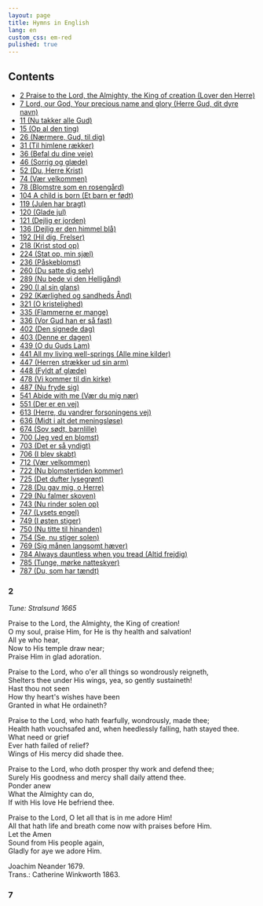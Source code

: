 ```yaml
---
layout: page
title: Hymns in English
lang: en
custom_css: em-red
pulished: true
---
```


Contents
--------

* [2 Praise to the Lord, the Almighty, the King of creation (Lover den Herre)](#2)
* [7 Lord, our God, Your precious name and glory (Herre Gud, dit dyre navn)](#7)
* [11 (Nu takker alle Gud)](#11)
* [15 (Op al den ting)](#15)
* [26 (Nærmere, Gud, til dig)](#26)
* [31 (Til himlene rækker)](#31)
* [36 (Befal du dine veje)](#36)
* [46 (Sorrig og glæde)](#46)
* [52 (Du, Herre Krist)](#52)
* [74 (Vær velkommen)](#74)
* [78 (Blomstre som en rosengård)](#78)
* [104 A child is born (Et barn er født)](#104)
* [119 (Julen har bragt)](#119)
* [120 (Glade jul)](#120)
* [121 (Dejlig er jorden)](#121)
* [136 (Dejlig er den himmel blå)](#136)
* [192 (Hil dig, Frelser)](#192)
* [218 (Krist stod op)](#218)
* [224 (Stat op, min sjæl)](#224)
* [236 (Påskeblomst)](#236)
* [260 (Du satte dig selv)](#260)
* [289 (Nu bede vi den Helligånd)](#)
* [290 (I al sin glans)](#290)
* [292 (Kærlighed og sandheds Ånd)](#292)
* [321 (O kristelighed)](#321)
* [335 (Flammerne er mange)](#335)
* [336 (Vor Gud han er så fast)](#336)
* [402 (Den signede dag)](#402)
* [403 (Denne er dagen)](#403)
* [439 (O du Guds Lam)](#439)
* [441 All my living well-springs (Alle mine kilder)](#441)
* [447 (Herren strækker ud sin arm)](#447)
* [448 (Fyldt af glæde)](#448)
* [478 (Vi kommer til din kirke)](#478)
* [487 (Nu fryde sig)](#487)
* [541 Abide with me (Vær du mig nær)](#541)
* [551 (Der er en vej)](#551)
* [613 (Herre, du vandrer forsoningens vej)](#613)
* [636 (Midt i alt det meningsløse)](#636)
* [674 (Sov sødt, barnlille)](#674)
* [700 (Jeg ved en blomst)](#700)
* [703 (Det er så yndigt)](#703)
* [706 (I blev skabt)](#706)
* [712 (Vær velkommen)](#712)
* [722 (Nu blomstertiden kommer)](#722)
* [725 (Det dufter lysegrønt)](#725)
* [728 (Du gav mig, o Herre)](#728)
* [729 (Nu falmer skoven)](#729)
* [743 (Nu rinder solen op)](#743)
* [747 (Lysets engel)](#747)
* [749 (I østen stiger)](#749)
* [750 (Nu titte til hinanden)](#750)
* [754 (Se, nu stiger solen)](#754)
* [769 (Sig månen langsomt hæver)](#769)
* [784 Always dauntless when you tread (Altid frejdig)](#784)
* [785 (Tunge, mørke natteskyer)](#785)
* [787 (Du, som har tændt)](#787)

<a id="2"></a>

### 2

*Tune: Stralsund 1665*

Praise to the Lord, the Almighty, the King of creation!  
O my soul, praise Him, for He is thy health and salvation!  
All ye who hear,  
Now to His temple draw near;  
Praise Him in glad adoration.

Praise to the Lord, who o'er all things so wondrously reigneth,  
Shelters thee under His wings, yea, so gently sustaineth!  
Hast thou not seen  
How thy heart's wishes have been  
Granted in what He ordaineth?

Praise to the Lord, who hath fearfully, wondrously, made thee;  
Health hath vouchsafed and, when heedlessly falling, hath stayed thee.  
What need or grief  
Ever hath failed of relief?  
Wings of His mercy did shade thee.

Praise to the Lord, who doth prosper thy work and defend thee;  
Surely His goodness and mercy shall daily attend thee.  
Ponder anew  
What the Almighty can do,  
If with His love He befriend thee.

Praise to the Lord, O let all that is in me adore Him!  
All that hath life and breath come now with praises before Him.  
Let the Amen  
Sound from His people again,  
Gladly for aye we adore Him.

Joachim Neander 1679.  
Trans.: Catherine Winkworth 1863.

<a id="7"></a>

### 7


<a id=""></a>

### 



<a id=""></a>

### 

<a id=""></a>

### 


<a id=""></a>

### 


<a id=""></a>

### 


<a id=""></a>

### 


<a id=""></a>

### 


<a id=""></a>

### 


<a id=""></a>

### 


<a id=""></a>

### 


<a id=""></a>

### 


<a id=""></a>

### 


<a id=""></a>

### 


<a id=""></a>

### 


<a id=""></a>

### 


<a id=""></a>

### 


<a id=""></a>

### 


<a id=""></a>

### 


<a id=""></a>

### 


<a id=""></a>

### 


<a id=""></a>

### 


<a id=""></a>

### 


<a id=""></a>

### 


<a id=""></a>

### 


<a id=""></a>

### 


<a id=""></a>

### 


<a id=""></a>

### 


<a id=""></a>

### 


<a id=""></a>

### 


<a id=""></a>

### 


<a id=""></a>

### 


<a id=""></a>

### 


<a id=""></a>

### 


<a id=""></a>

### 


<a id=""></a>

### 


<a id=""></a>

### 


<a id=""></a>

### 


<a id=""></a>

### 


<a id=""></a>

### 


<a id=""></a>

### 


<a id=""></a>

### 


<a id=""></a>

### 


<a id=""></a>

### 


<a id=""></a>

### 


<a id=""></a>

### 


<a id=""></a>

### 


<a id=""></a>

### 


<a id=""></a>

### 


<a id=""></a>

### 


<a id=""></a>

### 


<a id=""></a>

### 


<a id=""></a>

### 


<a id=""></a>

### 


<a id=""></a>

### 


<a id=""></a>

### 


<a id=""></a>

### 

